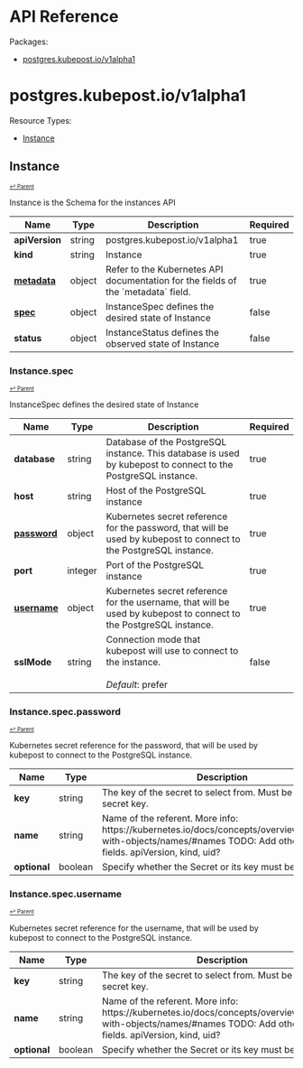 # API Reference

Packages:

- [postgres.kubepost.io/v1alpha1](#postgreskubepostiov1alpha1)

# postgres.kubepost.io/v1alpha1

Resource Types:

- [Instance](#instance)




## Instance
<sup><sup>[↩ Parent](#postgreskubepostiov1alpha1 )</sup></sup>






Instance is the Schema for the instances API

<table>
    <thead>
        <tr>
            <th>Name</th>
            <th>Type</th>
            <th>Description</th>
            <th>Required</th>
        </tr>
    </thead>
    <tbody><tr>
      <td><b>apiVersion</b></td>
      <td>string</td>
      <td>postgres.kubepost.io/v1alpha1</td>
      <td>true</td>
      </tr>
      <tr>
      <td><b>kind</b></td>
      <td>string</td>
      <td>Instance</td>
      <td>true</td>
      </tr>
      <tr>
      <td><b><a href="https://kubernetes.io/docs/reference/generated/kubernetes-api/v1.20/#objectmeta-v1-meta">metadata</a></b></td>
      <td>object</td>
      <td>Refer to the Kubernetes API documentation for the fields of the `metadata` field.</td>
      <td>true</td>
      </tr><tr>
        <td><b><a href="#instancespec">spec</a></b></td>
        <td>object</td>
        <td>
          InstanceSpec defines the desired state of Instance<br/>
        </td>
        <td>false</td>
      </tr><tr>
        <td><b>status</b></td>
        <td>object</td>
        <td>
          InstanceStatus defines the observed state of Instance<br/>
        </td>
        <td>false</td>
      </tr></tbody>
</table>


### Instance.spec
<sup><sup>[↩ Parent](#instance)</sup></sup>



InstanceSpec defines the desired state of Instance

<table>
    <thead>
        <tr>
            <th>Name</th>
            <th>Type</th>
            <th>Description</th>
            <th>Required</th>
        </tr>
    </thead>
    <tbody><tr>
        <td><b>database</b></td>
        <td>string</td>
        <td>
          Database of the PostgreSQL instance. This database is used by kubepost to connect to the PostgreSQL instance.<br/>
        </td>
        <td>true</td>
      </tr><tr>
        <td><b>host</b></td>
        <td>string</td>
        <td>
          Host of the PostgreSQL instance<br/>
        </td>
        <td>true</td>
      </tr><tr>
        <td><b><a href="#instancespecpassword">password</a></b></td>
        <td>object</td>
        <td>
          Kubernetes secret reference for the password, that will be used by kubepost to connect to the PostgreSQL instance.<br/>
        </td>
        <td>true</td>
      </tr><tr>
        <td><b>port</b></td>
        <td>integer</td>
        <td>
          Port of the PostgreSQL instance<br/>
        </td>
        <td>true</td>
      </tr><tr>
        <td><b><a href="#instancespecusername">username</a></b></td>
        <td>object</td>
        <td>
          Kubernetes secret reference for the username, that will be used by kubepost to connect to the PostgreSQL instance.<br/>
        </td>
        <td>true</td>
      </tr><tr>
        <td><b>sslMode</b></td>
        <td>string</td>
        <td>
          Connection mode that kubepost will use to connect to the instance.<br/>
          <br/>
            <i>Default</i>: prefer<br/>
        </td>
        <td>false</td>
      </tr></tbody>
</table>


### Instance.spec.password
<sup><sup>[↩ Parent](#instancespec)</sup></sup>



Kubernetes secret reference for the password, that will be used by kubepost to connect to the PostgreSQL instance.

<table>
    <thead>
        <tr>
            <th>Name</th>
            <th>Type</th>
            <th>Description</th>
            <th>Required</th>
        </tr>
    </thead>
    <tbody><tr>
        <td><b>key</b></td>
        <td>string</td>
        <td>
          The key of the secret to select from.  Must be a valid secret key.<br/>
        </td>
        <td>true</td>
      </tr><tr>
        <td><b>name</b></td>
        <td>string</td>
        <td>
          Name of the referent. More info: https://kubernetes.io/docs/concepts/overview/working-with-objects/names/#names TODO: Add other useful fields. apiVersion, kind, uid?<br/>
        </td>
        <td>false</td>
      </tr><tr>
        <td><b>optional</b></td>
        <td>boolean</td>
        <td>
          Specify whether the Secret or its key must be defined<br/>
        </td>
        <td>false</td>
      </tr></tbody>
</table>


### Instance.spec.username
<sup><sup>[↩ Parent](#instancespec)</sup></sup>



Kubernetes secret reference for the username, that will be used by kubepost to connect to the PostgreSQL instance.

<table>
    <thead>
        <tr>
            <th>Name</th>
            <th>Type</th>
            <th>Description</th>
            <th>Required</th>
        </tr>
    </thead>
    <tbody><tr>
        <td><b>key</b></td>
        <td>string</td>
        <td>
          The key of the secret to select from.  Must be a valid secret key.<br/>
        </td>
        <td>true</td>
      </tr><tr>
        <td><b>name</b></td>
        <td>string</td>
        <td>
          Name of the referent. More info: https://kubernetes.io/docs/concepts/overview/working-with-objects/names/#names TODO: Add other useful fields. apiVersion, kind, uid?<br/>
        </td>
        <td>false</td>
      </tr><tr>
        <td><b>optional</b></td>
        <td>boolean</td>
        <td>
          Specify whether the Secret or its key must be defined<br/>
        </td>
        <td>false</td>
      </tr></tbody>
</table>